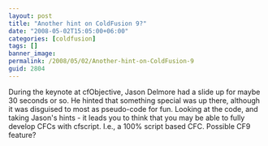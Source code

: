 ```yaml
---
layout: post
title: "Another hint on ColdFusion 9?"
date: "2008-05-02T15:05:00+06:00"
categories: [coldfusion]
tags: []
banner_image: 
permalink: /2008/05/02/Another-hint-on-ColdFusion-9
guid: 2804
---
```


During the keynote at cfObjective, Jason Delmore had a slide up for maybe 30 seconds or so. He hinted that something special was up there, although it was disguised to most as pseudo-code for fun. Looking at the code, and taking Jason's hints - it leads you to think that you may be able to fully develop CFCs with cfscript. I.e., a 100% script based CFC. Possible CF9 feature?
